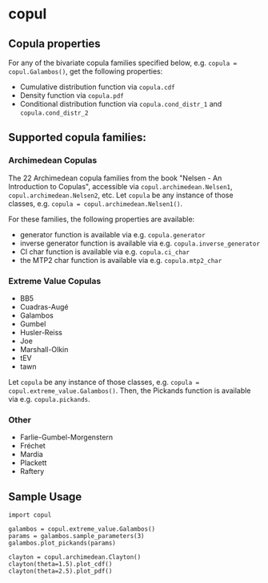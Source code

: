 # copul

## Copula properties
For any of the bivariate copula families specified below, e.g. `copula = copul.Galambos()`, get the following properties:
* Cumulative distribution function via `copula.cdf`
* Density function via `copula.pdf`
* Conditional distribution function via `copula.cond_distr_1` and `copula.cond_distr_2`

## Supported copula families:

### Archimedean Copulas
The 22 Archimedean copula families from the book "Nelsen - An Introduction to Copulas", accessible via
`copul.archimedean.Nelsen1`, `copul.archimedean.Nelsen2`, etc.
Let `copula` be any instance of those classes, e.g. `copula = copul.archimedean.Nelsen1()`.

For these families, the following properties are available:
* generator function is available via e.g. `copula.generator`
* inverse generator function is available via e.g. `copula.inverse_generator`
* CI char function is available via e.g. `copula.ci_char`
* the MTP2 char function is available via e.g. `copula.mtp2_char`

### Extreme Value Copulas
* BB5
* Cuadras-Augé
* Galambos
* Gumbel
* Husler-Reiss
* Joe
* Marshall-Olkin
* tEV
* tawn

Let `copula` be any instance of those classes, e.g. `copula = copul.extreme_value.Galambos()`.
Then, the Pickands function is available via e.g. `copula.pickands`.

### Other
* Farlie-Gumbel-Morgenstern
* Fréchet
* Mardia
* Plackett
* Raftery

## Sample Usage
```
import copul

galambos = copul.extreme_value.Galambos()
params = galambos.sample_parameters(3)
galambos.plot_pickands(params)

clayton = copul.archimedean.Clayton()
clayton(theta=1.5).plot_cdf()
clayton(theta=2.5).plot_pdf()
```

